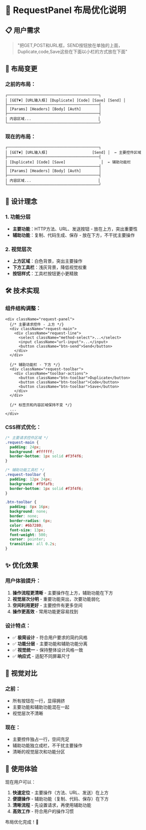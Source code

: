 # 🎨 RequestPanel 布局优化说明

## 📋 用户需求
> "把GET,POST和URL框，SEND按钮放在单独的上面，Duplicate,code,Save这些在下面以小栏的方式放在下面"

## 🔄 布局变更

### **之前的布局：**
```
┌─────────────────────────────────────────┐
│ [GET▼] [URL输入框] [Duplicate] [Code] [Save] [Send] │
├─────────────────────────────────────────┤
│ [Params] [Headers] [Body] [Auth]        │
├─────────────────────────────────────────┤
│ 内容区域...                              │
└─────────────────────────────────────────┘
```

### **现在的布局：**
```
┌─────────────────────────────────────────┐
│ [GET▼] [URL输入框]                    [Send] │  ← 主要控件区域
├─────────────────────────────────────────┤
│ [Duplicate] [Code] [Save]                │  ← 辅助功能栏
├─────────────────────────────────────────┤
│ [Params] [Headers] [Body] [Auth]        │
├─────────────────────────────────────────┤
│ 内容区域...                              │
└─────────────────────────────────────────┘
```

## 🎯 设计理念

### **1. 功能分层**
- **主要功能**：HTTP方法、URL、发送按钮 - 放在上方，突出重要性
- **辅助功能**：复制、代码生成、保存 - 放在下方，不干扰主要操作

### **2. 视觉层次**
- **上方区域**：白色背景，突出主要操作
- **下方工具栏**：浅灰背景，降低视觉权重
- **按钮样式**：工具栏按钮更小更精致

## 🛠️ 技术实现

### **组件结构调整：**
```tsx
<div className="request-panel">
  {/* 主要请求控件 - 上方 */}
  <div className="request-main">
    <div className="request-line">
      <select className="method-select">...</select>
      <input className="url-input">...</input>
      <button className="btn-send">Send</button>
    </div>
  </div>

  {/* 辅助功能栏 - 下方 */}
  <div className="request-toolbar">
    <div className="toolbar-actions">
      <button className="btn-toolbar">Duplicate</button>
      <button className="btn-toolbar">Code</button>
      <button className="btn-toolbar">Save</button>
    </div>
  </div>
  
  {/* 标签页和内容区域保持不变 */}
  ...
</div>
```

### **CSS样式优化：**
```css
/* 主要请求控件区域 */
.request-main {
  padding: 24px;
  background: #ffffff;
  border-bottom: 1px solid #f3f4f6;
}

/* 辅助功能工具栏 */
.request-toolbar {
  padding: 12px 24px;
  background: #f9fafb;
  border-bottom: 1px solid #f3f4f6;
}

.btn-toolbar {
  padding: 8px 16px;
  background: none;
  border: none;
  border-radius: 6px;
  color: #6b7280;
  font-size: 13px;
  font-weight: 500;
  cursor: pointer;
  transition: all 0.2s;
}
```

## ✨ 优化效果

### **用户体验提升：**
1. **操作流程更清晰** - 主要操作在上方，辅助功能在下方
2. **视觉层次分明** - 重要功能突出，次要功能弱化
3. **空间利用更好** - 主要控件有更多空间
4. **操作更高效** - 常用功能更容易找到

### **设计特点：**
- ✅ **极简设计** - 符合用户要求的简约风格
- ✅ **功能分层** - 主要功能和辅助功能分离
- ✅ **视觉统一** - 保持整体设计风格一致
- ✅ **响应式** - 适配不同屏幕尺寸

## 🎨 视觉对比

### **之前：**
- 所有按钮在一行，显得拥挤
- 主要功能和辅助功能混在一起
- 视觉层次不清晰

### **现在：**
- 主要控件独占一行，空间充足
- 辅助功能独立成栏，不干扰主要操作
- 清晰的视觉层次和功能分区

## 🚀 使用体验

现在用户可以：
1. **快速定位** - 主要操作（方法、URL、发送）在上方
2. **便捷操作** - 辅助功能（复制、代码、保存）在下方
3. **清晰流程** - 先设置请求，再使用辅助功能
4. **高效工作** - 符合用户的操作习惯

布局优化完成！🎯
